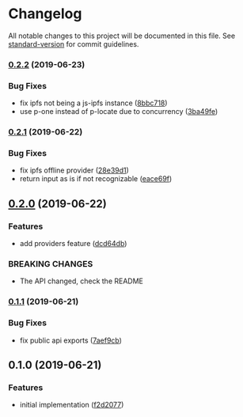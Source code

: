 # Changelog

All notable changes to this project will be documented in this file. See [standard-version](https://github.com/conventional-changelog/standard-version) for commit guidelines.

### [0.2.2](https://github.com/ipfs-shipyard/react-ipfs-url/compare/v0.2.1...v0.2.2) (2019-06-23)


### Bug Fixes

* fix ipfs not being a js-ipfs instance ([8bbc718](https://github.com/ipfs-shipyard/react-ipfs-url/commit/8bbc718))
* use p-one instead of p-locate due to concurrency ([3ba49fe](https://github.com/ipfs-shipyard/react-ipfs-url/commit/3ba49fe))



### [0.2.1](https://github.com/ipfs-shipyard/react-ipfs-url/compare/v0.2.0...v0.2.1) (2019-06-22)


### Bug Fixes

* fix ipfs offline provider ([28e39d1](https://github.com/ipfs-shipyard/react-ipfs-url/commit/28e39d1))
* return input as is if not recognizable ([eace69f](https://github.com/ipfs-shipyard/react-ipfs-url/commit/eace69f))



## [0.2.0](https://github.com/ipfs-shipyard/react-ipfs-url/compare/v0.1.1...v0.2.0) (2019-06-22)


### Features

* add providers feature ([dcd64db](https://github.com/ipfs-shipyard/react-ipfs-url/commit/dcd64db))


### BREAKING CHANGES

* The API changed, check the README



### [0.1.1](https://github.com/ipfs-shipyard/react-ipfs-url/compare/v0.1.0...v0.1.1) (2019-06-21)


### Bug Fixes

* fix public api exports ([7aef9cb](https://github.com/ipfs-shipyard/react-ipfs-url/commit/7aef9cb))



## 0.1.0 (2019-06-21)


### Features

* initial implementation ([f2d2077](https://github.com/ipfs-shipyard/react-ipfs-url/commit/f2d2077))
